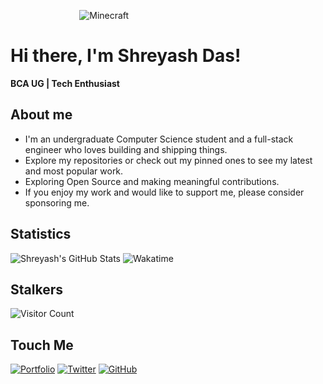 ‎ ‎ ‎   ‎ ‎‎ ‎   ‎‎ ‎ ‎ ‎‎ ‎‎ ‎‎ ‎  ‎ ‎ ‎   ‎ ‎ ‎ ‎ ‎‎  ‎   ‎ ‎ ‎ ‎ ‎ ‎ ![Minecraft](https://github.com/x0shreyash/x0shreyash/assets/155342625/d11eb321-30b3-42f9-ac1d-0b1f57d39116)

# Hi there, I'm Shreyash Das!
**BCA UG | Tech Enthusiast**

## About me

- I'm an undergraduate Computer Science student and a full-stack engineer who loves building and shipping things.
- Explore my repositories or check out my pinned ones to see my latest and most popular work.
- Exploring Open Source and making meaningful contributions.
- If you enjoy my work and would like to support me, please consider sponsoring me.


## Statistics
![Shreyash's GitHub Stats](https://github-readme-stats.vercel.app/api?username=x0shreyash&show_icons=true&theme=dark)   ![Wakatime](https://github-readme-stats.vercel.app/api/wakatime?username=x0shreyash&theme=dark)


## Stalkers
![Visitor Count](https://count.getloli.com/@x0shreyash?name=x0shreyash&theme=gelbooru-h&padding=7&offset=0&align=top&scale=1&pixelated=1&darkmode=1)


## Touch Me
[![Portfolio](https://img.shields.io/badge/Portfolio-grey?style=for-the-badge&logo=vercel)](https://x0shreyash.vercel.app/)
[![Twitter](https://img.shields.io/badge/Twitter-black?style=for-the-badge&logo=x)](https://x.com/x0shreyash)
[![GitHub](https://img.shields.io/badge/GitHub-181717?style=for-the-badge&logo=github)](https://github.com/x0shreyash)
